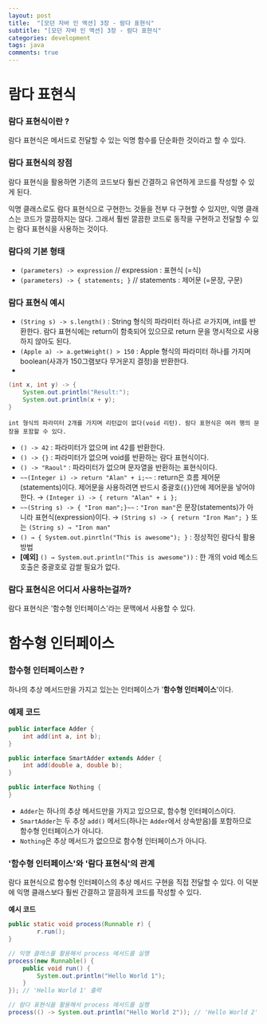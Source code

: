 ```yaml
---
layout: post
title:  "[모던 자바 인 액션] 3장 - 람다 표현식"
subtitle: "[모던 자바 인 액션] 3장 - 람다 표현식"
categories: development
tags: java
comments: true
---
```


# 람다 표현식

### 람다 표현식이란 ?

람다 표현식은 메서드로 전달할 수 있는 익명 함수를 단순화한 것이라고 할 수 있다. 

### 람다 표현식의 장점

람다 표현식을 활용하면 기존의 코드보다 훨씬 간결하고 유연하게 코드를 작성할 수 있게 된다. 

익명 클래스로도 람다 표현식으로 구현한느 것들을 전부 다 구현할 수 있지만, 익명 클래스는 코드가 깔끔하지는 않다. 그래서 훨씬 깔끔한 코드로 동작을 구현하고 전달할 수 있는 람다 표현식을 사용하는 것이다. 

### 람다의 기본 형태

- `(parameters) -> expression` // expression : 표현식 (=식)
- `(parameters) -> { statements; }` // statements : 제어문 (=문장, 구문)

### 람다 표현식 예시

- `(String s) -> s.length()` : String 형식의 파라미터 하나르 ㄹ가지며, int를 반환한다. 람다 표현식에는 return이 함축되어 있으므로 return 문을 명시적으로 사용하지 않아도 된다.
- `(Apple a) -> a.getWeight() > 150` : Apple 형식의 파라미터 하나를 가지며 boolean(사과가 150그램보다 무거운지 결정)을 반환한다.
- 

```java
(int x, int y) -> {
    System.out.println("Result:");
    System.out.println(x + y);
} 
```

    int 형식의 파라미터 2개를 가지며 리턴값이 없다(void 리턴). 람다 표현식은 여러 행의 문장을 포함할 수 있다. 

- `() -> 42` : 파라미터가 없으며 int 42를 반환한다.
- `() -> {}` : 파라미터가 없으며 void를 반환하는 람다 표현식이다.
- `() -> "Raoul"`  : 파라미터가 없으며 문자열을 반환하는 표현식이다.
- `~~(Integer i) -> return "Alan" + i;~~` : return은 흐름 제어문(statements)이다. 제어문을 사용하려면 반드시 중괄호(`{}`}안에 제어문을 넣어야 한다. 
→ `(Integer i) -> { return "Alan" + i };`
- `~~(String s) -> { "Iron man";}~~` : `"Iron man"`은 문장(statements)가 아니라 표현식(expression)이다. 
→ `(String s) -> { return "Iron Man"; }` 또는 `(String s) → "Iron man"`
- `() → { System.out.pinrtln("This is awesome"); }` : 정상적인 람다식 활용 방법
- **[예외]** `() → System.out.println("This is awesome"))` : 한 개의 void 메소드 호출은 중괄호로 감쌀 필요가 없다.

### 람다 표현식은 어디서 사용하는걸까?

람다 표현식은 '함수형 인터페이스'라는 문맥에서 사용할 수 있다. 

# 함수형 인터페이스

### 함수형 인터페이스란 ?

하나의 추상 메서드만을 가지고 있는는 인터페이스가 '**함수형 인터페이스**'이다. 

### 예제 코드

```java
public interface Adder {
    int add(int a, int b);
}

public interface SmartAdder extends Adder {
    int add(double a, double b);
}

public interface Nothing {
}
```

- `Adder`는 하나의 추상 메서드만을 가지고 있으므로, 함수형 인터페이스이다.
- `SmartAdder`는 두 추상 `add()` 메서드(하나는 `Adder`에서 상속받음)를 포함하므로 함수형 인터페이스가 아니다.
- `Nothing`은 추상 메서드가 없으므로 함수형 인터페이스가 아니다.

### '함수형 인터페이스'와 '람다 표현식'의 관계

람다 표현식으로 함수형 인터페이스의 추상 메서드 구현을 직접 전달할 수 있다. 이 덕분에 익명 클래스보다 훨씬 간결하고 깔끔하게 코드를 작성할 수 있다. 

**예시 코드**

```java
public static void process(Runnable r) {
		r.run();
}

// 익명 클래스를 활용해서 process 메서드를 실행
process(new Runnable() {
    public void run() {
        System.out.println("Hello World 1");
    }
}); // 'Hello World 1' 출력

// 람다 표현식을 활용해서 process 메서드를 실행
process(() -> System.out.println("Hello World 2")); // 'Hello World 2' 출력
```